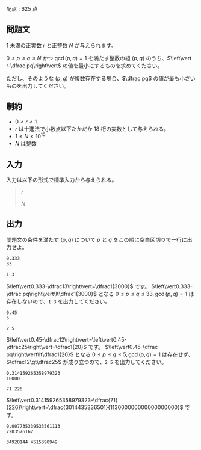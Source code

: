 配点 : $625$ 点

## 問題文

$1$ 未満の正実数 $r$ と正整数 $N$ が与えられます。

$0\leq p\leq q\leq N$ かつ $\gcd(p,q)=1$ を満たす整数の組 $(p,q)$ のうち、$\left\vert r-\dfrac pq\right\vert$ の値を最小にするものを求めてください。

ただし、そのような $(p,q)$ が複数存在する場合、$\dfrac pq$ の値が最も小さいものを出力してください。

## 制約

- $0\lt r\lt 1$
- $r$ は十進法で小数点以下たかだか $18$ 桁の実数として与えられる。
- $1\leq N\leq 10^{10}$
- $N$ は整数

## 入力

入力は以下の形式で標準入力から与えられる。

> $r$
> 
> $N$

## 出力

問題文の条件を満たす $(p,q)$ について $p$ と $q$ をこの順に空白区切りで一行に出力せよ。

```input1
0.333
33
```

```output1
1 3
```

$\left\vert0.333-\dfrac13\right\vert=\dfrac1{3000}$ です。
$\left\vert0.333-\dfrac pq\right\vert\lt\dfrac1{3000}$ となる $0\leq p\leq q\leq33,\gcd(p,q)=1$ は存在しないので、`1 3` を出力してください。

```input2
0.45
5
```

```output2
2 5
```

$\left\vert0.45-\dfrac12\right\vert=\left\vert0.45-\dfrac25\right\vert=\dfrac1{20}$ です。
$\left\vert0.45-\dfrac pq\right\vert\lt\dfrac1{20}$ となる $0\leq p\leq q\leq5,\gcd(p,q)=1$ は存在せず、$\dfrac12\gt\dfrac25$ が成り立つので、`2 5` を出力してください。

```input3
0.314159265358979323
10000
```

```output3
71 226
```

$\left\vert0.314159265358979323-\dfrac{71}{226}\right\vert=\dfrac{3014435336501}{113000000000000000000}$ です。

```input4
0.007735339533561113
7203576162
```

```output4
34928144 4515398949
```
